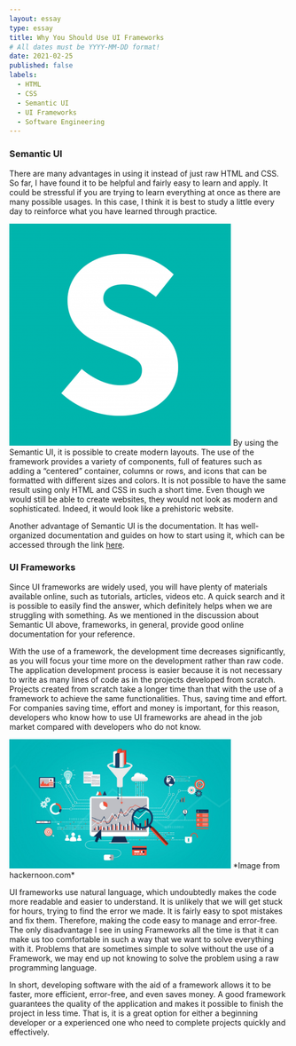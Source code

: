 ```yaml
---
layout: essay
type: essay
title: Why You Should Use UI Frameworks
# All dates must be YYYY-MM-DD format!
date: 2021-02-25
published: false
labels:
  - HTML
  - CSS
  - Semantic UI
  - UI Frameworks
  - Software Engineering
---
```



### Semantic UI
There are many advantages in using it instead of just raw HTML and CSS. So far, I have found it to be helpful and fairly easy to learn and apply. It could be stressful if you are trying to learn everything at once as there are many possible usages. In this case, I think it is best to study a little every day to reinforce what you have learned through practice.

<img width="400px" class="rounded float-start pe-4" src="../img/essays/semantic.png">
By using the Semantic UI, it is possible to create modern layouts. The use of the framework provides a variety of components, full of features such as adding a “centered” container, columns or rows, and icons that can be formatted with different sizes and colors. It is not possible to have the same result using only HTML and CSS in such a short time. Even though we would still be able to create websites, they would not look as modern and sophisticated. Indeed, it would look like a prehistoric website.

Another advantage of Semantic UI is the documentation. It has well-organized documentation and guides on how to start using it, which can be accessed through the link
[here](https://semantic-ui.com/).

### UI Frameworks

Since UI frameworks are widely used, you will have plenty of materials available online, such as tutorials, articles, videos etc.
A quick search and it is possible to easily find the answer, which definitely helps when we are struggling with something. As we
mentioned in the discussion about Semantic UI above, frameworks, in general, provide good online documentation for your reference. 

With the use of a framework, the development time decreases significantly, as you will focus your time more on the development rather
than raw code. The application development process is easier because it is not necessary to write as many lines of code as in the projects
developed from scratch. Projects created from scratch take a longer time than that with the use of a framework to achieve the same 
functionalities. Thus, saving time and effort. For companies saving time, effort and money is important, for this reason, developers who 
know how to use UI frameworks are ahead in the job market compared with developers who do not know.

<img width="400px" class="rounded float-start pe-4" src="../img/essays/uiframeworks.jpeg">
*Image from hackernoon.com*

UI frameworks use natural language, which undoubtedly makes the code more readable and easier to understand. It is unlikely that we will 
get stuck for hours, trying to find the error we made. It is fairly easy to spot mistakes and fix them. Therefore, making the code easy 
to manage and error-free. The only disadvantage I see in using Frameworks all the time is that it can make us too comfortable in such a 
way that we want to solve everything with it. Problems that are sometimes simple to solve without the use of a Framework, we may end up not 
knowing to solve the problem using a raw programming language.

 In short, developing software with the aid of a framework allows it to be faster, more efficient, error-free, and even saves money. A good 
 framework guarantees the quality of the application and makes it possible to finish the project in less time. That is, it is a great option 
 for either a beginning developer or a experienced one who need to complete projects quickly and effectively.
